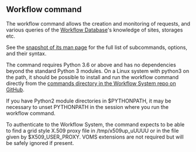 ## Workflow command

The workflow command allows the creation and monitoring of requests, and 
various queries of the [Workflow Database](database.md)'s knowledge of
sites, storages etc.

See the [snapshot of its man page](workflow-man-page.md) for the full list
of subcommands, options, and their syntax.

The command requires Python 3.6 or above and has no dependencies beyond the
standard Python 3 modules. On a Linux system with python3 on the path, it
should be possible to install and run the workflow command directly from the
[commands directory in the Workflow System repo on GitHub](https://github.com/DUNE/dune-wfs/tree/main/commands).

If you have Python2 module directories in $PYTHONPATH, it may be necessary
to unset PYTHONPATH in the session where you run the workflow command.

To authenticate to the Workflow System, the command expects to be able to 
find a grid style X.509 proxy file in /tmp/x509up_uUUUU or in the file given
by $X509_USER_PROXY. VOMS extensions are not required but will be safely
ignored if present. 


 